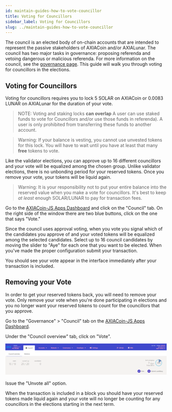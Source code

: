 ```yaml
---
id: maintain-guides-how-to-vote-councillor
title: Voting for Councillors
sidebar_label: Voting for Councillors
slug: ../maintain-guides-how-to-vote-councillor
---
```


The council is an elected body of on-chain accounts that are intended to represent the passive
stakeholders of AXIACoin and/or AXIALunar. The council has two major tasks in governance: proposing
referenda and vetoing dangerous or malicious referenda. For more information on the council, see the
[governance page](../learn/learn-governance.md#council). This guide will walk you through voting for
councillors in the elections.

## Voting for Councillors

Voting for councillors requires you to lock 5 SOLAR on AXIACoin or 0.0083 LUNAR on AXIALunar for the
duration of your vote.

> NOTE: Voting and staking locks **can overlap**
> A user can use staked funds to vote for Councillors and/or use those funds in referenda).
> A user is only prohibited from transferring these funds to another account.

> Warning: If your balance is vesting, you cannot use unvested tokens for this lock. You will have
> to wait until you have at least that many **free** tokens to vote.

Like the validator elections, you can approve up to 16 different councillors and your vote will be
equalized among the chosen group. Unlike validator elections, there is no unbonding period for your
reserved tokens. Once you remove your vote, your tokens will be liquid again.

> Warning: It is your responsibility not to put your entire balance into the reserved value when you
> make a vote for councillors. It's best to keep _at least_ enough SOLAR/LUNAR to pay for transaction
> fees.

Go to the [AXIACoin-JS Apps Dashboard](https://axiasolar.js.org/apps) and click on the "Council" tab.
On the right side of the window there are two blue buttons, click on the one that says "Vote."

Since the council uses approval voting, when you vote you signal which of the candidates you approve
of and your voted tokens will be equalized among the selected candidates. Select up to 16 council
candidates by moving the slider to "Aye" for each one that you want to be elected. When you've made
the proper configuration submit your transaction.

You should see your vote appear in the interface immediately after your transaction is included.

## Removing your Vote

In order to get your reserved tokens back, you will need to remove your vote. Only remove your vote
when you're done participating in elections and you no longer want your reserved tokens to count for
the councillors that you approve.

Go to the "Governance" > "Council" tab on the
[AXIACoin-JS Apps Dashboard](https://axiasolar.js.org/apps).

Under the "Council overview" tab, click on "Vote".

![](../assets/council/axiasolarjs_removeVoter.png)

Issue the "Unvote all" option.

When the transaction is included in a block you should have your reserved tokens made liquid again
and your vote will no longer be counting for any councillors in the elections starting in the next
term.
